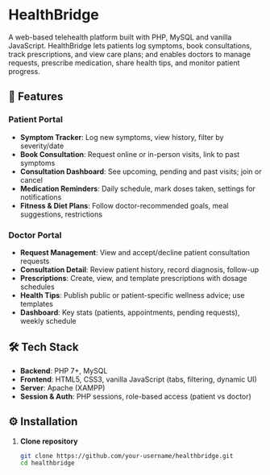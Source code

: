 # HealthBridge

A web-based telehealth platform built with PHP, MySQL and vanilla JavaScript. HealthBridge lets patients log symptoms, book consultations, track prescriptions, and view care plans; and enables doctors to manage requests, prescribe medication, share health tips, and monitor patient progress.

## 🚀 Features

### Patient Portal
- **Symptom Tracker**: Log new symptoms, view history, filter by severity/date  
- **Book Consultation**: Request online or in-person visits, link to past symptoms  
- **Consultation Dashboard**: See upcoming, pending and past visits; join or cancel  
- **Medication Reminders**: Daily schedule, mark doses taken, settings for notifications  
- **Fitness & Diet Plans**: Follow doctor-recommended goals, meal suggestions, restrictions  

### Doctor Portal
- **Request Management**: View and accept/decline patient consultation requests  
- **Consultation Detail**: Review patient history, record diagnosis, follow-up  
- **Prescriptions**: Create, view, and template prescriptions with dosage schedules  
- **Health Tips**: Publish public or patient-specific wellness advice; use templates  
- **Dashboard**: Key stats (patients, appointments, pending requests), weekly schedule  

## 🛠 Tech Stack

- **Backend**: PHP 7+, MySQL  
- **Frontend**: HTML5, CSS3, vanilla JavaScript (tabs, filtering, dynamic UI)  
- **Server**: Apache (XAMPP)  
- **Session & Auth**: PHP sessions, role-based access (patient vs doctor)  

## ⚙️ Installation

1. **Clone repository**  
   ```bash
   git clone https://github.com/your-username/healthbridge.git
   cd healthbridge

